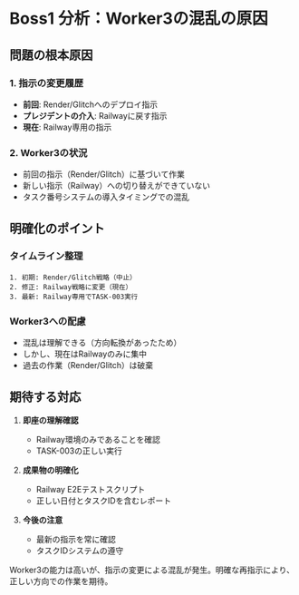 # Boss1 分析：Worker3の混乱の原因

## 問題の根本原因

### 1. 指示の変更履歴
- **前回**: Render/Glitchへのデプロイ指示
- **プレジデントの介入**: Railwayに戻す指示
- **現在**: Railway専用の指示

### 2. Worker3の状況
- 前回の指示（Render/Glitch）に基づいて作業
- 新しい指示（Railway）への切り替えができていない
- タスク番号システムの導入タイミングでの混乱

## 明確化のポイント

### タイムライン整理
```
1. 初期: Render/Glitch戦略（中止）
2. 修正: Railway戦略に変更（現在）
3. 最新: Railway専用でTASK-003実行
```

### Worker3への配慮
- 混乱は理解できる（方向転換があったため）
- しかし、現在はRailwayのみに集中
- 過去の作業（Render/Glitch）は破棄

## 期待する対応

1. **即座の理解確認**
   - Railway環境のみであることを確認
   - TASK-003の正しい実行

2. **成果物の明確化**
   - Railway E2Eテストスクリプト
   - 正しい日付とタスクIDを含むレポート

3. **今後の注意**
   - 最新の指示を常に確認
   - タスクIDシステムの遵守

Worker3の能力は高いが、指示の変更による混乱が発生。明確な再指示により、正しい方向での作業を期待。